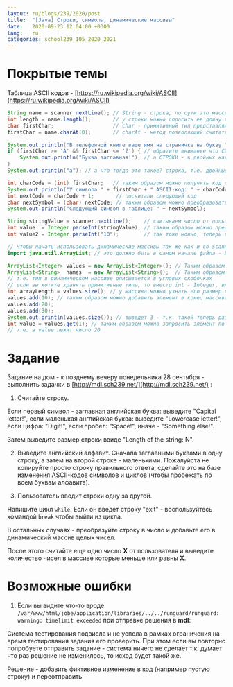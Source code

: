 ```yaml
---
layout: ru/blogs/239/2020/post
title:  "[Java] Строки, символы, динамические массивы"
date:   2020-09-23 12:04:00 +0300
lang:   ru
categories: school239_105_2020_2021
---
```


**Покрытые темы**
====

Таблица ASCII кодов - [https://ru.wikipedia.org/wiki/ASCII](https://ru.wikipedia.org/wiki/ASCII)

```java
String name = scanner.nextLine(); // String - строка, по сути это массив состоящий из символов
int length = name.length();       // у строки можно спросить ее длину вызвав у нее метод length() (он возвращает целое число)
char firstChar;                   // char - примитивный тип представляющий какой бы то ни было символ
firstChar = name.charAt(0);       // charAt - метод позволяющий считать символ строки по нужному индексу (как и с обычными массивами - с нуля)

System.out.println("В телефонной книге ваше имя на страничке на букву " + firstChar);
if (firstChar >= 'A' && firstChar <= 'Z') { // обратите внимание что СИМВОЛЫ - в одиночных кавычках
    System.out.println("Буква заглавная!"); // а СТРОКИ - в двойных кавычках
}
System.out.println("a"); // а что тогда это такое? строка, т.е. двойные кавычки, просто она длины один - состоит из всего одного сивола

int charCode = (int) firstChar;   // таким образом можно получить код символа (в таблице ASCII)
System.out.println("У символа " + firstChar + " ASCII-код: " + charCode);
int nextCode = charCode + 1;       // посчитали следующий код
char nextSymbol = (char) nextCode; // таким образом можно преобразовать код в символ
System.out.println("Следующий символ в таблице: " + nextSymbol);

String stringValue = scanner.nextLine();    // считываем число от пользователя, но ввиде СТРОКИ!
int value  = Integer.parseInt(stringValue); // таким образом можно преобразовать строку в число
int value2 = Integer.parseInt("10");        // так тоже можно, теперь в value2 хранится число 10

// Чтобы начать использовать динамические массивы так же как и со Scanner ранее - вам надо сначала подключить "библиотеку" описывающую эти массивы:
import java.util.ArrayList; // это должно быть в самом начале файла - ВНЕ main-функции

ArrayList<Integer> values = new ArrayList<Integer>(); // Таким образом создается динамический массив целых чисел
ArrayList<String>  names  = new ArrayList<String>();  // Таким образом создается динамический массив в котором каждый элемент - строка
// т.е. тип в динамическом массиве описывается в угловых скобочках
// если вы хотите хранить примитивные типы, то вместо int - Integer, вместо double - Double
int arrayLength = values.size(); // у массива можно узнать его размер вызвав метод size() (в переводе на русский - размер), изначально он равен нулю
values.add(10); // таким образом можно добавить элемент в конец массива (и т.о. увеличить его размер на один элемент)
values.add(20);
values.add(30);
System.out.println(values.size()); // выведет 3 - т.к. такой теперь размер динамического массива (ведь мы добавили три элемента)
int value = values.get(1); // таким образом можно запросить элемент по индексу, как и с обычными массивами - индексация с нуля
// т.е. в value лежит число 20
```


**Задание**
====

Задание на дом - к позднему вечеру понедельника 28 сентября - выполнить задачки в [http://mdl.sch239.net/](http://mdl.sch239.net/) :

1) Считайте строку.

Если первый символ - заглавная английская буква: выведите "Capital letter!", если маленькая английская буква: выведите "Lowercase letter!", если цифра: "Digit!", если пробел: "Space!", иначе - "Something else!".

Затем выведите размер строки ввиде "Length of the string: N". 

2) Выведите английский алфавит. Сначала заглавными буквами в одну строку, а затем на второй строке - маленькими. Пожалуйста не копируйте просто строку правильного ответа, сделайте это на базе изменения ASCII-кодов символов и циклов (чтобы пробежать по всем буквам алфавита).

3) Пользователь вводит строки одну за другой.

Напишите цикл ```while```. Если он введет строку "exit" - воспользуйтесь командой ```break``` чтобы выйти из цикла.
 
В остальных случаях - преобразуйте строку в число и добавьте его в динамический массив целых чисел.

После этого считайте еще одно число **X** от пользователя и выведите количество чисел в массиве которые меньше или равны **X**. 


**Возможные ошибки**
====

1) Если вы видите что-то вроде ```/var/www/html/jobe/application/libraries/../../runguard/runguard: warning: timelimit exceeded``` при отправке решения в **mdl**:

Система тестирования подвисла и не успела в рамках ограничения на время тестирования задания его проверить. При этом если вы повторно попробуете отправить задание - система ничего не сделает т.к. думает что раз решение не изменилось, то исход будет такой же.

Решение - добавить фиктивное изменение в код (например пустую строку) и переотправить.
